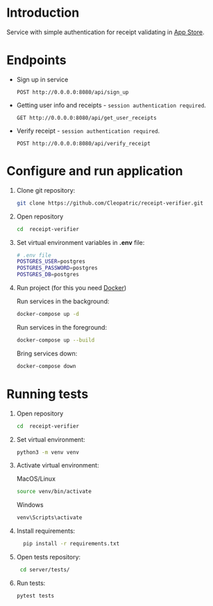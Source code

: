 # Introduction
Service with simple authentication  for receipt validating in [App Store](https://developer.apple.com/documentation/appstorereceipts/verifyreceipt).

# Endpoints
- Sign up in service
    ```http
    POST http://0.0.0.0:8080/api/sign_up
    ```
-  Getting user info and receipts - `session authentication required`.
    ```http
    GET http://0.0.0.0:8080/api/get_user_receipts
    ```
- Verify receipt - `session authentication required`.
    ```http
    POST http://0.0.0.0:8080/api/verify_receipt
    ```
    

# Configure and run application
1.  Clone git repository:
    ```sh
    git clone https://github.com/Cleopatric/receipt-verifier.git
    ```

2.  Open repository
    ```sh
    cd  receipt-verifier
    ```

3.  Set virtual environment variables in **.env** file:
    ```sh
    # .env file
    POSTGRES_USER=postgres
    POSTGRES_PASSWORD=postgres
    POSTGRES_DB=postgres
    ```

4.  Run project (for this you need [Docker](https://docs.docker.com/compose/install/))
    
    Run services in the background:
    ```sh
    docker-compose up -d
    ```
    
    Run services in the foreground:
    ```sh
    docker-compose up --build
    ```
    
    Bring services down:
    ```sh
    docker-compose down
    ```
    
# Running tests
1.  Open repository
    ```sh
    cd  receipt-verifier
    ```
    
2. Set virtual environment:
    ```sh
    python3 -m venv venv
    ```

3. Activate virtual environment:
    
    MacOS/Linux
    
    ```sh
    source venv/bin/activate
    ```
    
    Windows
    ```sh
    venv\Scripts\activate
    ```
4. Install requirements:
    ```sh
      pip install -r requirements.txt
    ```
    
5. Open tests repository:
    ```sh
     cd server/tests/
    ```

6. Run tests:
    ```sh
    pytest tests
    ```
